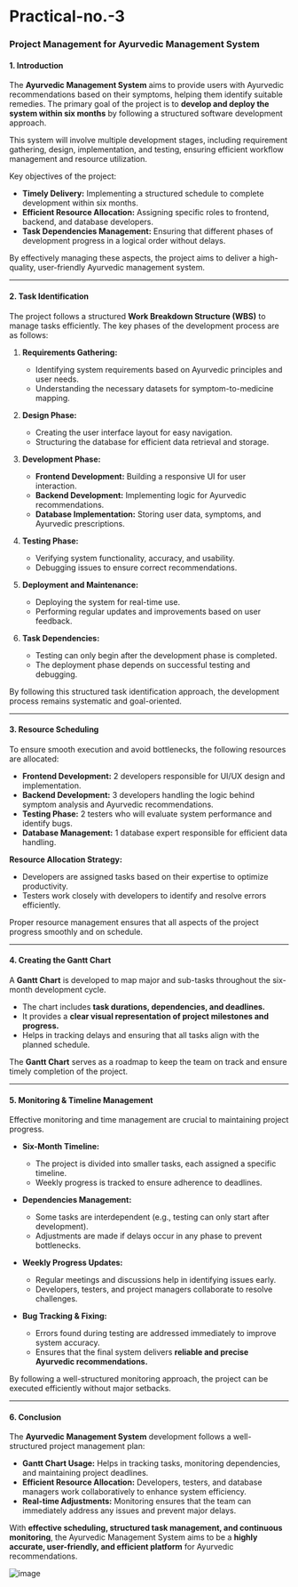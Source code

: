 # Practical-no.-3

### **Project Management for Ayurvedic Management System**  

#### **1. Introduction**  
The **Ayurvedic Management System** aims to provide users with Ayurvedic recommendations based on their symptoms, helping them identify suitable remedies. The primary goal of the project is to **develop and deploy the system within six months** by following a structured software development approach.  

This system will involve multiple development stages, including requirement gathering, design, implementation, and testing, ensuring efficient workflow management and resource utilization.  

Key objectives of the project:  
- **Timely Delivery:** Implementing a structured schedule to complete development within six months.  
- **Efficient Resource Allocation:** Assigning specific roles to frontend, backend, and database developers.  
- **Task Dependencies Management:** Ensuring that different phases of development progress in a logical order without delays.  

By effectively managing these aspects, the project aims to deliver a high-quality, user-friendly Ayurvedic management system.  

---

#### **2. Task Identification**  
The project follows a structured **Work Breakdown Structure (WBS)** to manage tasks efficiently. The key phases of the development process are as follows:  

1. **Requirements Gathering:**  
   - Identifying system requirements based on Ayurvedic principles and user needs.  
   - Understanding the necessary datasets for symptom-to-medicine mapping.  

2. **Design Phase:**  
   - Creating the user interface layout for easy navigation.  
   - Structuring the database for efficient data retrieval and storage.  

3. **Development Phase:**  
   - **Frontend Development:** Building a responsive UI for user interaction.  
   - **Backend Development:** Implementing logic for Ayurvedic recommendations.  
   - **Database Implementation:** Storing user data, symptoms, and Ayurvedic prescriptions.  

4. **Testing Phase:**  
   - Verifying system functionality, accuracy, and usability.  
   - Debugging issues to ensure correct recommendations.  

5. **Deployment and Maintenance:**  
   - Deploying the system for real-time use.  
   - Performing regular updates and improvements based on user feedback.  

6. **Task Dependencies:**  
   - Testing can only begin after the development phase is completed.  
   - The deployment phase depends on successful testing and debugging.  

By following this structured task identification approach, the development process remains systematic and goal-oriented.  

---

#### **3. Resource Scheduling**  
To ensure smooth execution and avoid bottlenecks, the following resources are allocated:  

- **Frontend Development:** 2 developers responsible for UI/UX design and implementation.  
- **Backend Development:** 3 developers handling the logic behind symptom analysis and Ayurvedic recommendations.  
- **Testing Phase:** 2 testers who will evaluate system performance and identify bugs.  
- **Database Management:** 1 database expert responsible for efficient data handling.  

**Resource Allocation Strategy:**  
- Developers are assigned tasks based on their expertise to optimize productivity.  
- Testers work closely with developers to identify and resolve errors efficiently.  

Proper resource management ensures that all aspects of the project progress smoothly and on schedule.  

---

#### **4. Creating the Gantt Chart**  
A **Gantt Chart** is developed to map major and sub-tasks throughout the six-month development cycle.  

- The chart includes **task durations, dependencies, and deadlines.**  
- It provides a **clear visual representation of project milestones and progress.**  
- Helps in tracking delays and ensuring that all tasks align with the planned schedule.  

The **Gantt Chart** serves as a roadmap to keep the team on track and ensure timely completion of the project.  

---

#### **5. Monitoring & Timeline Management**  
Effective monitoring and time management are crucial to maintaining project progress.  

- **Six-Month Timeline:**  
  - The project is divided into smaller tasks, each assigned a specific timeline.  
  - Weekly progress is tracked to ensure adherence to deadlines.  

- **Dependencies Management:**  
  - Some tasks are interdependent (e.g., testing can only start after development).  
  - Adjustments are made if delays occur in any phase to prevent bottlenecks.  

- **Weekly Progress Updates:**  
  - Regular meetings and discussions help in identifying issues early.  
  - Developers, testers, and project managers collaborate to resolve challenges.  

- **Bug Tracking & Fixing:**  
  - Errors found during testing are addressed immediately to improve system accuracy.  
  - Ensures that the final system delivers **reliable and precise Ayurvedic recommendations.**  

By following a well-structured monitoring approach, the project can be executed efficiently without major setbacks.  

---

#### **6. Conclusion**  
The **Ayurvedic Management System** development follows a well-structured project management plan:  

- **Gantt Chart Usage:** Helps in tracking tasks, monitoring dependencies, and maintaining project deadlines.  
- **Efficient Resource Allocation:** Developers, testers, and database managers work collaboratively to enhance system efficiency.  
- **Real-time Adjustments:** Monitoring ensures that the team can immediately address any issues and prevent major delays.  

With **effective scheduling, structured task management, and continuous monitoring**, the Ayurvedic Management System aims to be a **highly accurate, user-friendly, and efficient platform** for Ayurvedic recommendations. 

![image](https://github.com/user-attachments/assets/3c50c8d5-ee55-401e-b211-0ddd67ae1ad9)
